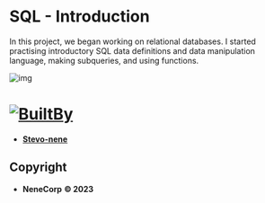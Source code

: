 # SQL - Introduction

In this project, we began working on relational databases. I started practising introductory SQL data definitions and data manipulation language, making subqueries, and using functions.


![img](https://s3.amazonaws.com/intranet-projects-files/holbertonschool-higher-level_programming+/233/code.png)
 



# [![BuiltBy](https://img.shields.io/badge/Built-By-GE7A10?style=flat-square&logo=BuzzFeed&logoColor=white)](https://github.com/stephen-nene)
- **[Stevo-nene](https://github.com/stephen-nene)**

## Copyright

- **NeneCorp** **&copy; 2023**
